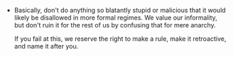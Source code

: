 - Basically, don't do anything so blatantly stupid or malicious that it would likely be disallowed in more formal regimes. We value our informality, but don't ruin it for the rest of us by confusing that for mere anarchy.
  
  If you fail at this, we reserve the right to make a rule, make it retroactive, and name it after you.
